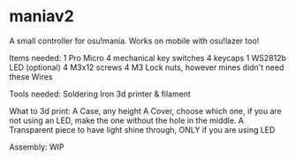 # maniav2
A small controller for osu!mania. Works on mobile with osu!lazer too!

Items needed:
1 Pro Micro
4 mechanical key switches
4 keycaps
1 WS2812b LED (optional)
4 M3x12 screws
4 M3 Lock nuts, however mines didn't need these
Wires

Tools needed:
Soldering Iron
3d printer & filament

What to 3d print:
A Case, any height
A Cover, choose which one, if you are not using an LED, make the one without the hole in the middle.
A Transparent piece to have light shine through, ONLY if you are using LED

Assembly:
WIP
